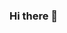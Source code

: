 ### Hi there 👋

<!--
**invisicb/invisicb** is a ✨ _special_ ✨ repository because its `README.md` (this file) appears on your GitHub profile.

# Invisi.CB :man_technologist:

[![Youtube Badge](https://img.shields.io/badge/-YouTube-c14438?style=flat-square&logo=YouTube&logoColor=white&link=https://www.youtube.com/channel/UCFPKix5PCAFJLypRA3WOwDA)](https://www.youtube.com/channel/UCFPKix5PCAFJLypRA3WOwDA)

### Invisi.CB

My name is Invisi and...

- ⚖️ I realy like to learn
- 🧪 Currently studying Assembly
